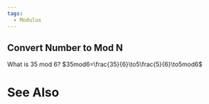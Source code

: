 ```yaml
---
tags:
  - Modulus
---
```

## Convert Number to Mod N
What is 35 mod 6?
$35mod6=\frac{35}{6}\to5\frac{5}{6}\to5mod6$

# See Also
